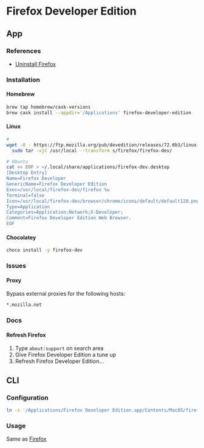 # Firefox Developer Edition

## App

### References

- [Uninstall Firefox](/firefox.md#uninstall)

### Installation

#### Homebrew

```sh
brew tap homebrew/cask-versions
brew cask install --appdir='/Applications' firefox-developer-edition
```

#### Linux

```sh
#
wget -O - https://ftp.mozilla.org/pub/devedition/releases/72.0b3/linux-x86_64/en-US/firefox-72.0b3.tar.bz2 | \
  sudo tar -xjC /usr/local --transform s/firefox/firefox-dev/

# Ubuntu
cat << EOF > ~/.local/share/applications/firefox-dev.desktop
[Desktop Entry]
Name=Firefox Developer
GenericName=Firefox Developer Edition
Exec=/usr/local/firefox-dev/firefox %u
Terminal=false
Icon=/usr/local/firefox-dev/browser/chrome/icons/default/default128.png
Type=Application
Categories=Application;Network;X-Developer;
Comment=Firefox Developer Edition Web Browser.
EOF
```

#### Chocolatey

```sh
choco install -y firefox-dev
```

### Issues

#### Proxy

Bypass external proxies for the following hosts:

```txt
*.mozilla.net
```

### Docs

#### Refresh Firefox

1. Type `about:support` on search area
2. Give Firefox Developer Edition a tune up
3. Refresh Firefox Developer Edition…

## CLI

### Configuration

```sh
ln -s '/Applications/Firefox Developer Edition.app/Contents/MacOS/firefox' '/usr/local/bin/firefox'
```

### Usage

Same as [Firefox](/firefox.md#usage)
